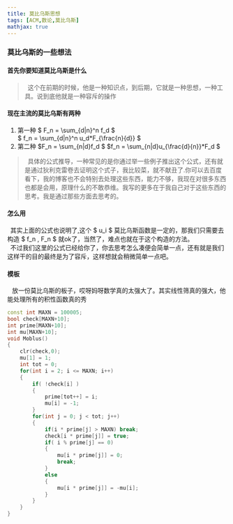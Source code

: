 ```yaml
---
title: 莫比乌斯思想
tags: [ACM,数论,莫比乌斯]
mathjax: true
---
```


###  莫比乌斯的一些想法

####  首先你要知道莫比乌斯是什么
> &ensp;这个在前期的时候，他是一种知识点，到后期，它就是一种思想，一种工具。说到底他就是一种容斥的操作

#### 现在主流的莫比乌斯有两种

1. 第一种
    $ F_n = \sum_{d|n}^n f_d $                          
    $ f_n = \sum_{d|n}^n u_d*F_{\frac{n}{d}} $                
2. 第二种
    $F_n = \sum_{n|d}f_d $
    $f_n = \sum_{n|d}u_{\frac{d}{n}}*F_d $                

> &ensp;具体的公式推导，一种常见的是你通过举一些例子推出这个公式，还有就是通过狄利克雷卷去证明这个式子，我比较菜，就不献丑了.你可以去百度看下，我的博客也不会特别去处理这些东西，能力不够，我现在对很多东西也都是会用，原理什么的不敢恭维。我写的更多在于我自己对于这些东西的思考。我是通过那些方面去思考的。

#### 怎么用
&ensp;其实上面的公式也说明了,这个 $ u_i $ 莫比乌斯函数是一定的，那我们只需要去构造 $ f_n , F_n $ 就ok了，当然了，难点也就在于这个构造的方法。  
&ensp;不过我们这里的公式已经给你了，你去思考怎么凑便会简单一点，还有就是我们这样干的目的最终是为了容斥，这样想就会稍微简单一点吧。

#### 模板
&ensp; 放一份莫比乌斯的板子，哎呀妈呀数学真的太强大了。其实线性筛真的强大，他能处理所有的积性函数真的秀
```cpp
const int MAXN = 100005;
bool check[MAXN+10];
int prime[MAXN+10];
int mu[MAXN+10];
void Moblus()
{
    clr(check,0);
    mu[1] = 1;
    int tot = 0;
    for(int i = 2; i <= MAXN; i++)
    {
        if( !check[i] )
        {
            prime[tot++] = i;
            mu[i] = -1;
        }
        for(int j = 0; j < tot; j++)
        {
            if(i * prime[j] > MAXN) break;
            check[i * prime[j]] = true;
            if( i % prime[j] == 0)
            {
                mu[i * prime[j]] = 0;
                break;
            }
            else
            {
                mu[i * prime[j]] = -mu[i];
            }
        }
    }
}
```

 
 


